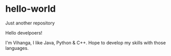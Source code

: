 # hello-world
Just another repository

Hello develpoers!

I'm Vihanga, I like Java, Python & C++.
Hope to develop my skills with those languages.
